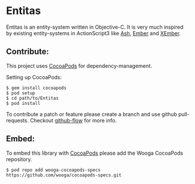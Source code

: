 Entitas
====

Entitas is an entity-system written in Objective-C. It is very much inspired by existing entity-systems in ActionScript3 like [Ash], [Ember] and [XEmber].

Contribute:
--
This project uses [CocoaPods] for dependency-management.

Setting up CocoaPods:

```
$ gem install cocoapods
$ pod setup
$ cd path/to/Entitas
$ pod install
```

To contribute a patch or feature please create a branch and use github pull-requests. 
Checkout [github-flow] for more info.

Embed:
--
To embed this library with [CocoaPods] please add the Wooga CocoaPods repository.

```
$ pod repo add wooga-cocoapods-specs https://github.com/wooga/cocoapods-specs.git
```

[github-flow]: http://scottchacon.com/2011/08/31/github-flow.html
[cocoapods]: http://cocoapods.org/
[ash]: http://www.richardlord.net/blog/introducing-ash
[ember]: https://github.com/tdavies/Ember
[xember]: https://github.com/alecmce/xember